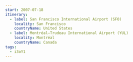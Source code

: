 ```yaml
---
start: 2007-07-18
itinerary:
  - label: San Francisco International Airport (SFO)
    locality: San Francisco
    countryName: United States
  - label: Montréal–Trudeau International Airport (YUL)
    locality: Montréal
    countryName: Canada
tags:
  - i3oY1
---
```

